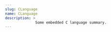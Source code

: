 ```yaml
---
slug: CLanguage
name: CLanguage
description: >
              Some embedded C language summary.
---
```

